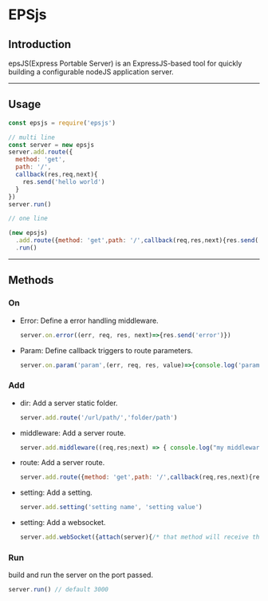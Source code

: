 # EPSjs

## Introduction

epsJS(Express Portable Server) is an ExpressJS-based tool for quickly building a configurable nodeJS application server.

---
## Usage

  ```js
  const epsjs = require('epsjs')

  // multi line
  const server = new epsjs
  server.add.route({
    method: 'get',
    path: '/',
    callback(res,req,next){
      res.send('hello world')
    }
  })
  server.run()

  // one line

  (new epsjs)
    .add.route({method: 'get',path: '/',callback(req,res,next){res.send('hello world')}})
    .run()
  ```

---
## Methods

### On
  - Error: Define a error handling middleware. 
    ```js
    server.on.error((err, req, res, next)=>{res.send('error')})
    ```
  - Param: Define callback triggers to route parameters. 
    ```js
    server.on.param('param',(err, req, res, value)=>{console.log('param => ',value)})
    ```


### Add
  - dir: Add a server static folder.
    ```js
    server.add.route('/url/path/','folder/path')
    ```
  - middleware: Add a server route.
    ```js
    server.add.middleware((req,res;next) => { console.log("my middleware") })
    ```
  - route: Add a server route.
    ```js
    server.add.route({method: 'get',path: '/',callback(req,res,next){res.send('hello world')}})
    ```
  - setting: Add a setting.
    ```js
    server.add.setting('setting name', 'setting value')
    ```
  - setting: Add a websocket.
    ```js
    server.add.webSocket({attach(server){/* that method will receive the http server object */}}) 
    ```

### Run
  build and run the server on the port passed.
  ```js
  server.run() // default 3000
  ```

